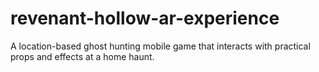 # revenant-hollow-ar-experience
A location-based ghost hunting mobile game that interacts with practical props and effects at a home haunt. 
